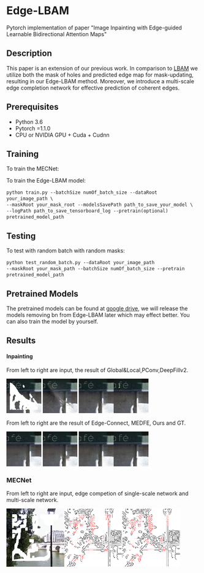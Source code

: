 # Edge-LBAM
Pytorch implementation of paper "Image Inpainting with Edge-guided Learnable Bidirectional Attention Maps"

## Description

This paper is an extension of our previous work. In comparison to [LBAM](https://openaccess.thecvf.com/content_ICCV_2019/papers/Xie_Image_Inpainting_With_Learnable_Bidirectional_Attention_Maps_ICCV_2019_paper.pdf) we utilize both the mask of holes
and predicted edge map for mask-updating, resulting in our Edge-LBAM method. Moreover, we introduce a multi-scale
edge completion network for effective prediction of coherent edges.

## Prerequisites

- Python 3.6
- Pytorch =1.1.0 
- CPU or NVIDIA GPU + Cuda + Cudnn

## Training

To train the MECNet:



To train the Edge-LBAM model:

```
python train.py --batchSize numOf_batch_size --dataRoot your_image_path \
--maskRoot your_mask_root --modelsSavePath path_to_save_your_model \
--logPath path_to_save_tensorboard_log --pretrain(optional) pretrained_model_path
```

## Testing

To test with random batch with random masks:

```
python test_random_batch.py --dataRoot your_image_path
--maskRoot your_mask_path --batchSize numOf_batch_size --pretrain pretrained_model_path
```

## Pretrained Models

 The pretrained models can be found at [google drive](https://drive.google.com/drive/folders/1iilIU0U7fOYjYlRB7bZjN5oLNCeLoW-R?usp=sharing), we will release the models removing bn from Edge-LBAM later which may effect better. You can also train the model by yourself.

## Results

#### Inpainting
From left to right are input, the result of Global&Local,PConv,DeepFillv2.

<img src="https://github.com/wds1998/Edge-LBAM/blob/main/examples/input28-1.png?raw=true" width="18%"/> <img src="https://github.com/wds1998/Edge-LBAM/blob/main/examples/gl28-1.png?raw=true" width = "18%"/> <img src="https://github.com/wds1998/Edge-LBAM/blob/main/examples/pconv28-1.png?raw=true" width="18%"/><img src="https://github.com/wds1998/Edge-LBAM/blob/main/examples/gc28-1.png?raw=true" width="18%"/>

From left to right are the result of Edge-Connect, MEDFE, Ours and GT.

<img src="https://github.com/wds1998/Edge-LBAM/blob/main/examples/ec28-1.png?raw=true" width="18%"/> <img src="https://github.com/wds1998/Edge-LBAM/blob/main/examples/MEDFE28-1.png?raw=true" width = "18%"/> <img src="https://github.com/wds1998/Edge-LBAM/blob/main/examples/ours28-1.png?raw=true" width="18%"/><img src="https://github.com/wds1998/Edge-LBAM/blob/main/examples/GT28-1.png?raw=true" width="18%"/>    

### MECNet
From left to right are input, edge competion of single-scale network and multi-scale network.

 <img src=examples\input1.png width=30%/><img src=examples\edge_mecnet(s)_1.png width=30%/><img src=examples\edge_mecnet_1.png width=30%/>
